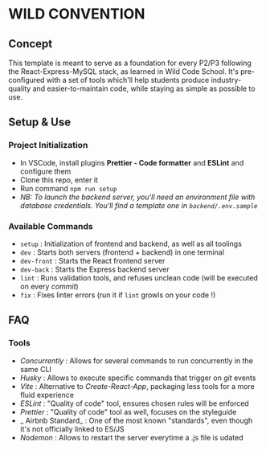# WILD CONVENTION

## Concept

This template is meant to serve as a foundation for every P2/P3 following the React-Express-MySQL stack, as learned in Wild Code School.
It's pre-configured with a set of tools which'll help students produce industry-quality and easier-to-maintain code, while staying as simple as possible to use.

## Setup & Use

### Project Initialization

-   In VSCode, install plugins **Prettier - Code formatter** and **ESLint** and configure them
-   Clone this repo, enter it
-   Run command `npm run setup`
-   _NB: To launch the backend server, you'll need an environment file with database credentials. You'll find a template one in `backend/.env.sample`_

### Available Commands

-   `setup` : Initialization of frontend and backend, as well as all toolings
-   `dev` : Starts both servers (frontend + backend) in one terminal
-   `dev-front` : Starts the React frontend server
-   `dev-back` : Starts the Express backend server
-   `lint` : Runs validation tools, and refuses unclean code (will be executed on every _commit_)
-   `fix` : Fixes linter errors (run it if `lint` growls on your code !)

## FAQ

### Tools

-   _Concurrently_ : Allows for several commands to run concurrently in the same CLI
-   _Husky_ : Allows to execute specific commands that trigger on _git_ events
-   _Vite_ : Alternative to _Create-React-App_, packaging less tools for a more fluid experience
-   _ESLint_ : "Quality of code" tool, ensures chosen rules will be enforced
-   _Prettier_ : "Quality of code" tool as well, focuses on the styleguide
-   _ Airbnb Standard_ : One of the most known "standards", even though it's not officially linked to ES/JS
-   _Nodemon_ : Allows to restart the server everytime a .js file is udated

